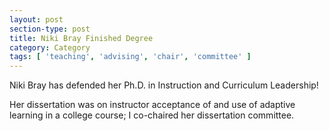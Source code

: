 ```yaml
---
layout: post
section-type: post
title: Niki Bray Finished Degree
category: Category
tags: [ 'teaching', 'advising', 'chair', 'committee' ]
---
```

Niki Bray has defended her Ph.D. in Instruction and Curriculum Leadership!

Her dissertation was on instructor acceptance of and use of adaptive learning in a college course; I co-chaired her dissertation committee.

